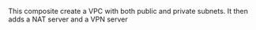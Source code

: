 This composite create a VPC with both public and private subnets. It then adds a NAT server and a VPN server
